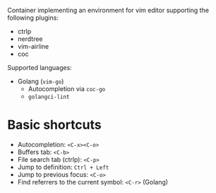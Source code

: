 Container implementing an environment for vim editor supporting the following plugins:

* ctrlp
* nerdtree
* vim-airline
* coc

Supported languages:
* Golang (`vim-go`)
    * Autocompletion via `coc-go`
    * `golangci-lint`


# Basic shortcuts
* Autocompletion: `<C-x><C-o>`
* Buffers tab: `<C-b>`
* File search tab (ctrlp): `<C-p>`
* Jump to definition: `Ctrl + Left` 
* Jump to previous focus: `<C-o>`
* Find referrers to the current symbol: `<C-r>` (Golang)
